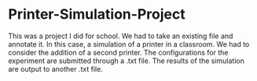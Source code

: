 # Printer-Simulation-Project
This was a project I did for school. We had to take an existing file and annotate it. In this case, a simulation of a printer in a classroom. We had to consider the addition of a second printer. The configurations for the experiment are submitted through a .txt file. The results of the simulation are output to another .txt file. 
